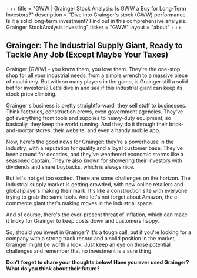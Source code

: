 +++
title = "GWW |  Grainger Stock Analysis: Is GWW a Buy for Long-Term Investors?"
description = "Dive into Grainger's stock (GWW) performance. Is it a solid long-term investment? Find out in this comprehensive analysis. Grainger StockAnalysis Investing"
ticker = "GWW"
layout = "about"
+++

        


## Grainger: The Industrial Supply Giant, Ready to Tackle Any Job (Except Maybe Your Taxes)

Grainger (GWW) - you know them, you love them. They're the one-stop shop for all your industrial needs, from a simple wrench to a massive piece of machinery. But with so many players in the game, is Grainger still a solid bet for investors? Let's dive in and see if this industrial giant can keep its stock price climbing.

Grainger's business is pretty straightforward: they sell stuff to businesses. Think factories, construction crews, even government agencies. They've got everything from tools and supplies to heavy-duty equipment, so basically, they keep the world running. And they do it through their brick-and-mortar stores, their website, and even a handy mobile app.

Now, here's the good news for Grainger: they're a powerhouse in the industry, with a reputation for quality and a loyal customer base. They've been around for decades, and they've weathered economic storms like a seasoned captain. They're also known for showering their investors with dividends and share buybacks, which is always nice.

But let's not get too excited. There are some challenges on the horizon.  The industrial supply market is getting crowded, with new online retailers and global players making their mark. It's like a construction site with everyone trying to grab the same tools. And let's not forget about Amazon, the e-commerce giant that's making moves in the industrial space. 

And of course, there's the ever-present threat of inflation, which can make it tricky for Grainger to keep costs down and customers happy. 

So, should you invest in Grainger? It's a tough call, but if you're looking for a company with a strong track record and a solid position in the market, Grainger might be worth a look. Just keep an eye on those potential challenges and remember that no investment is a sure thing.

**Don't forget to share your thoughts below! Have you ever used Grainger? What do you think about their future?** 

        
